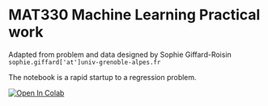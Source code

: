 # MAT330 Machine Learning Practical work
Adapted from problem and data designed by Sophie Giffard-Roisin 
```sophie.giffard['at']univ-grenoble-alpes.fr```

The notebook is a rapid startup to a regression problem.

[![Open In Colab](https://colab.research.google.com/assets/colab-badge.svg)](https://colab.research.google.com/github/brajard/MAT330-Practical-work)
